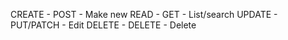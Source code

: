 CREATE - POST - Make new
READ - GET - List/search
UPDATE - PUT/PATCH - Edit
DELETE - DELETE - Delete